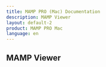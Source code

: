```yaml
---
title: MAMP PRO (Mac) Documentation
description: MAMP Viewer
layout: default-2
product: MAMP PRO Mac
language: en
---
```


## MAMP Viewer

